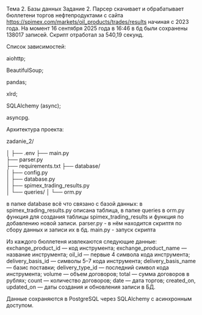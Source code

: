 Тема 2. Базы данных
Задание 2.
Парсер скачивает и обрабатывает бюллетени торгов нефтепродуктами с сайта https://spimex.com/markets/oil_products/trades/results
 начиная с 2023 года. На момент 16 сентября 2025 года в 16:46 в бд были сохранены 138017 записей. Скрипт отработал за 540,19 секунд.

Список зависимостей:

aiohttp;

BeautifulSoup;

pandas;

xlrd;

SQLAlchemy (async);

asyncpg. 


Архитектура проекта:

zadanie_2/

│
├── .env
├── main.py              
├── parser.py  
├── requirements.txt
├── database/             
│   ├── config.py        
│   ├── database.py          
│   ├── spimex_trading_results.py   
│   └── queries/
│       └── orm.py     

в папке database всё что связано с базой данных: в spimex_trading_results.py описана таблица, в папке queries в orm.py функция для создания таблицы spimex_trading_results и функция по добавлению новой записи.
parser.py - в нём находится скриптя по сбору данных и записи их в бд.
main.py - запуск скрипта
 
Из каждого бюллетеня извлекаются следующие данные:
exchange_product_id — код инструмента;
exchange_product_name — название инструмента;
oil_id — первые 4 символа кода инструмента;
delivery_basis_id — символы 5–7 кода инструмента;
delivery_basis_name — базис поставки;
delivery_type_id — последний символ кода инструмента;
volume — объем договоров;
total — сумма договоров в рублях;
count — количество договоров;
date — дата торгов;
created_on, updated_on — даты создания и обновления записи в БД.

Данные сохраняются в PostgreSQL через SQLAlchemy с асинхронным доступом.


